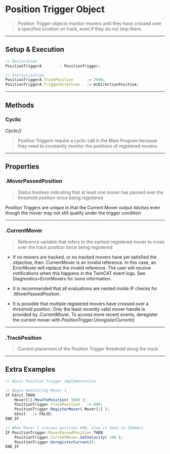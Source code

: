 
# Position Trigger Object

> Position Trigger objects monitor movers until they have crossed over a specified location on track, even if they do not stop there.

---

## Setup & Execution

```javascript
// Declaration
PositionTriggerA		: PositionTrigger;
```

```javascript
// Initialization
PositionTriggerA.TrackPosition		:= 2000;
PositionTriggerA.TriggerDirection	:= mcDirectionPositive;
```

---

## Methods

### Cyclic

*Cyclic()*

> Position Triggers require a cyclic call in the Main Program because they need to constantly monitor the positions of registered movers.

---

## Properties

### .MoverPassedPosition

> Status boolean indicating that at least one mover has passed over the threshold position since being registered

Position Triggers are unique in that the Current Mover output *latches* even though the mover may not still qualify under the trigger condition

---

### .CurrentMover

> Reference variable that refers to the earliest registered mover to cross over the track position since being registered

- If no movers are tracked, or no tracked movers have yet satisfied the objective, then .CurrentMover is an invalid reference. In this case, an ErrorMover will replace the invalid reference. The user will receive notifications when this happens in the TwinCAT event logs. See Diagnostics>ErrorMovers for more information. 

- It is recommended that all evaluations are nested inside IF checks for .MoverPassedPosition. 

- It is possible that multiple registered movers have crossed over a threshold position. Only the least recently valid mover handle is provided by .CurrentMover. To access more recent events, deregister the current mover with *PositionTrigger.UnregisterCurrent()*

---

### .TrackPosition

> Current placement of the Position Trigger threshold along the track

---

## Extra Examples

```javascript
// Basic Position Trigger implementation

// Begin monitoring Mover 1
IF bInit THEN
	Mover[1].MoveToPosition( 1000 );
	PositionTrigger.TrackPosition	:= 800;
	PositionTrigger.RegisterMover( Mover[1] );
	bInit	:= FALSE;
END_IF

// When Mover 1 crosses position 800, slow it down to 100mm/s
IF PositionTrigger.MoverPassedPosition THEN
	PositionTrigger.CurrentMover.SetVelocity( 100 );
	PositionTrigger.UnregisterCurrent();
END_IF

```
